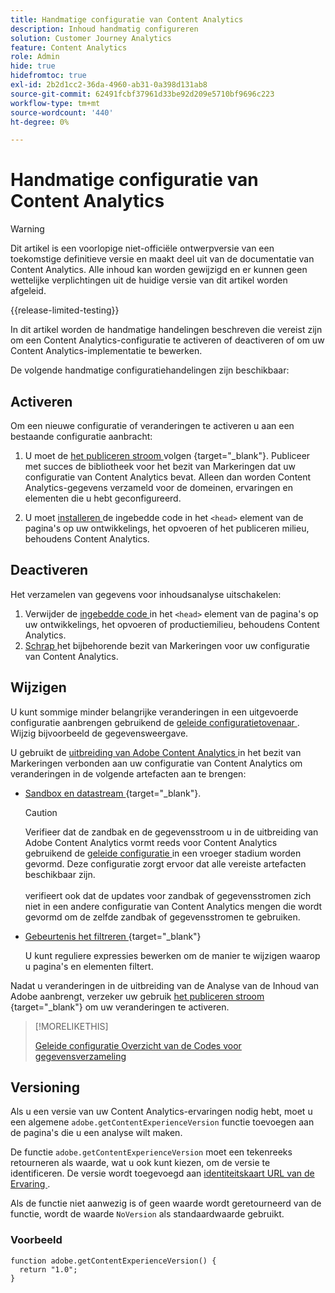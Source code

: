 ```yaml
---
title: Handmatige configuratie van Content Analytics
description: Inhoud handmatig configureren
solution: Customer Journey Analytics
feature: Content Analytics
role: Admin
hide: true
hidefromtoc: true
exl-id: 2b2d1cc2-36da-4960-ab31-0a398d131ab8
source-git-commit: 62491fcbf37961d33be92d209e5710bf9696c223
workflow-type: tm+mt
source-wordcount: '440'
ht-degree: 0%

---
```


# Handmatige configuratie van Content Analytics

>[!WARNING]
>
>Dit artikel is een voorlopige niet-officiële ontwerpversie van een toekomstige definitieve versie en maakt deel uit van de documentatie van Content Analytics. Alle inhoud kan worden gewijzigd en er kunnen geen wettelijke verplichtingen uit de huidige versie van dit artikel worden afgeleid.
>

{{release-limited-testing}}

In dit artikel worden de handmatige handelingen beschreven die vereist zijn om een Content Analytics-configuratie te activeren of deactiveren of om uw Content Analytics-implementatie te bewerken.

De volgende handmatige configuratiehandelingen zijn beschikbaar:

## Activeren

Om een nieuwe configuratie of veranderingen te activeren u aan een bestaande configuratie aanbracht:

1. U moet de [ het publiceren stroom ](https://experienceleague.adobe.com/en/docs/experience-platform/tags/publish/overview) volgen {target="_blank"}. Publiceer met succes de bibliotheek voor het bezit van Markeringen dat uw configuratie van Content Analytics bevat. Alleen dan worden Content Analytics-gegevens verzameld voor de domeinen, ervaringen en elementen die u hebt geconfigureerd.

1. U moet [ installeren ](https://experienceleague.adobe.com/en/docs/experience-platform/tags/publish/environments/environments#installation) de ingebedde code in het `<head>` element van de pagina&#39;s op uw ontwikkelings, het opvoeren of het publiceren milieu, behoudens Content Analytics.


## Deactiveren

Het verzamelen van gegevens voor inhoudsanalyse uitschakelen:

1. Verwijder de [ ingebedde code ](https://experienceleague.adobe.com/en/docs/experience-platform/tags/publish/environments/environments) in het `<head>` element van de pagina&#39;s op uw ontwikkelings, het opvoeren of productiemilieu, behoudens Content Analytics.
1. [ Schrap ](https://experienceleague.adobe.com/en/docs/experience-platform/tags/publish/overview) het bijbehorende bezit van Markeringen voor uw configuratie van Content Analytics.



## Wijzigen

U kunt sommige minder belangrijke veranderingen in een uitgevoerde configuratie aanbrengen gebruikend de [ geleide configuratietovenaar ](guided.md). Wijzig bijvoorbeeld de gegevensweergave.

U gebruikt de [ uitbreiding van Adobe Content Analytics ](https://experienceleague.adobe.com/en/docs/experience-platform/tags/extensions/client/content-analytics/overview) in het bezit van Markeringen verbonden aan uw configuratie van Content Analytics om veranderingen in de volgende artefacten aan te brengen:

* [ Sandbox en datastream ](https://experienceleague.adobe.com/en/docs/experience-platform/tags/extensions/client/content-analytics/overview#configure-datastreams) {target="_blank"}.

  >[!CAUTION]
  >
  >Verifieer dat de zandbak en de gegevensstroom u in de uitbreiding van Adobe Content Analytics vormt reeds voor Content Analytics gebruikend de [ geleide configuratie ](guided.md) in een vroeger stadium worden gevormd. Deze configuratie zorgt ervoor dat alle vereiste artefacten beschikbaar zijn.<br/><br/> verifieert ook dat de updates voor zandbak of gegevensstromen zich niet in een andere configuratie van Content Analytics mengen die wordt gevormd om de zelfde zandbak of gegevensstromen te gebruiken.
  >

* [ Gebeurtenis het filtreren ](https://experienceleague.adobe.com/en/docs/experience-platform/tags/extensions/client/content-analytics/overview#configure-event-filtering) {target="_blank"}

  U kunt reguliere expressies bewerken om de manier te wijzigen waarop u pagina&#39;s en elementen filtert.


Nadat u veranderingen in de uitbreiding van de Analyse van de Inhoud van Adobe aanbrengt, verzeker uw gebruik [ het publiceren stroom ](https://experienceleague.adobe.com/en/docs/experience-platform/tags/publish/overview) {target="_blank"} om uw veranderingen te activeren.



>[!MORELIKETHIS]
>
>[ Geleide configuratie ](guided.md)
>[Overzicht van de Codes voor gegevensverzameling ](https://experienceleague.adobe.com/en/docs/experience-platform/tags/publish/overview)
>


## Versioning

Als u een versie van uw Content Analytics-ervaringen nodig hebt, moet u een algemene `adobe.getContentExperienceVersion` functie toevoegen aan de pagina&#39;s die u een analyse wilt maken.

De functie `adobe.getContentExperienceVersion` moet een tekenreeks retourneren als waarde, wat u ook kunt kiezen, om de versie te identificeren. De versie wordt toegevoegd aan [ identiteitskaart URL van de Ervaring ](/help/content-analytics/report/components.md#experience-metadata).

Als de functie niet aanwezig is of geen waarde wordt geretourneerd van de functie, wordt de waarde `NoVersion` als standaardwaarde gebruikt.

### Voorbeeld

```
function adobe.getContentExperienceVersion() {
  return "1.0";
}
```
